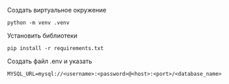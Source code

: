 Создать виртуальное окружение
```
python -m venv .venv
```

Установить библиотеки
```
pip install -r requirements.txt
```

Создать файл .env и указать 
```
MYSQL_URL=mysql://<username>:<password>@<host>:<port>/<database_name>
```
